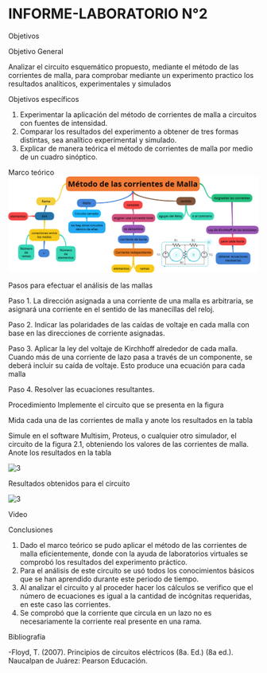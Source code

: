 # INFORME-LABORATORIO N°2

 Objetivos

Objetivo General

Analizar el circuito esquemático propuesto, mediante el método de las corrientes de malla, para comprobar mediante un experimento practico los resultados analíticos, experimentales y simulados  

Objetivos específicos 

 1. Experimentar la aplicación del método de corrientes de malla a circuitos con fuentes de intensidad.
 2. Comparar los resultados del experimento a obtener de tres formas distintas, sea analítico experimental y simulado. 
 3. Explicar de manera teórica el método de corrientes de malla por medio de un cuadro sinóptico.

Marco teórico
![](https://github.com/BENLLAMIN69/INFORME-LABORATORIO/blob/main/Ima/png%20(4).png)

Pasos para efectuar el análisis de las mallas

Paso 1. La dirección asignada a una corriente de una malla es arbitraria, se asignará una corriente en el sentido de las manecillas del reloj. 

Paso 2. Indicar las polaridades de las caídas de voltaje en cada malla con base en las direcciones de corriente asignadas.

Paso 3. Aplicar la ley del voltaje de Kirchhoff alrededor de cada malla. Cuando más de una
corriente de lazo pasa a través de un componente, se deberá incluir su caída de voltaje. Esto produce una ecuación para cada malla

Paso 4. Resolver las ecuaciones resultantes.

Procedimiento
Implemente el circuito que se presenta en la figura



Mida cada una de las corrientes de malla y anote los resultados en la tabla


Simule en el software Multisim, Proteus, o cualquier otro simulador, el circuito 
de la figura 2.1, obteniendo los valores de las corrientes de malla. Anote los resultados 
en la tabla

![3](https://user-images.githubusercontent.com/93900233/142967936-ba68185a-25c4-4ed7-ad3a-b620984107b8.jpg)

 Resultados obtenidos para el circuito

![3](https://user-images.githubusercontent.com/93900233/142967936-ba68185a-25c4-4ed7-ad3a-b620984107b8.jpg)

Video
  
Conclusiones 

 1. Dado el marco teórico se pudo aplicar el método de las corrientes de malla eficientemente, donde con la ayuda de laboratorios virtuales se comprobó los resultados del experimento práctico.
 2. Para el análisis de este circuito se usó todos los conocimientos básicos que se han aprendido durante este periodo de tiempo.
 3. Al analizar el circuito y al proceder hacer los cálculos se verifico que el número de ecuaciones es igual a la cantidad de incógnitas requeridas, en este caso las corrientes.
 4. Se comprobó que la corriente que circula en un lazo no es necesariamente la corriente real presente en una rama.

Bibliografía 

-Floyd, T. (2007). Principios de circuitos eléctricos (8a. Ed.) (8a ed.). Naucalpan de Juárez: Pearson Educación.
